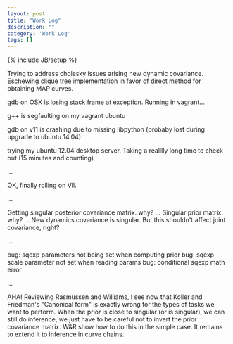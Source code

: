 ```yaml
---
layout: post
title: "Work Log"
description: ""
category: 'Work Log'
tags: []
---
```

{% include JB/setup %}

Trying to address cholesky issues arising new dynamic covariance.  Eschewing clique tree implementation in favor of direct method for obtaining MAP curves.

gdb on OSX is losing stack frame at exception.  Running in vagrant...

g++ is segfaulting on my vagrant ubuntu

gdb on v11 is crashing due to missing libpython (probaby lost during upgrade to ubuntu 14.04).  

trying my ubuntu 12.04 desktop server.  Taking a realllly long time to check out (15 minutes and counting)

...

OK, finally rolling on Vll.  

...

Getting singular posterior covariance matrix.  why?  ... Singular prior matrix.  why? ...  New dynamics covariance is singular.  But this shouldn't affect joint covariance, right?

...

bug: sqexp parameters not being set when computing prior
bug: sqexp scale parameter not set when reading params
bug: conditional sqexp math error

...

AHA!  Reviewing Rasmussen and Williams, I see now that Koller and Friedman's "Canonical form" is exactly wrong for the types of tasks we want to perform.  When the prior is close to singular (or is singular), we can still do inference, we just have to be careful not to invert the prior covariance matrix.  W&R show how to do this in the simple case.  It remains to extend it to inference in curve chains.



